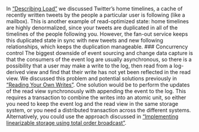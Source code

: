 
In [“Describing Load”](ch01.html#sec_introduction_scalability_load) we discussed Twitter’s home timelines, a cache of
recently written tweets by the people a particular user is following (like a mailbox). This is
another example of read-optimized state: home timelines are highly denormalized, since your tweets
are duplicated in all of the timelines of the people following you. However, the fan-out service
keeps this duplicated state in sync with new tweets and new following relationships, which keeps the
duplication manageable. ### Concurrency control 
The biggest downside of event sourcing and change data capture is that the consumers of the event
log are usually asynchronous, so there is a possibility that a user may make a write to the log,
then read from a log-derived view and find that their write has not yet been reflected in the read
view. We discussed this problem and potential solutions previously in [“Reading Your Own Writes”](ch05.html#sec_replication_ryw). One solution would be to perform the updates of the read view synchronously with appending the event
to the log. This requires a transaction to combine the writes into an atomic unit, so either you
need to keep the event log and the read view in the same storage system, or you need a distributed
transaction across the different systems. Alternatively, you could use the approach discussed in
[“Implementing linearizable storage using total order broadcast”](ch09.html#sec_consistency_abcast_to_lin).